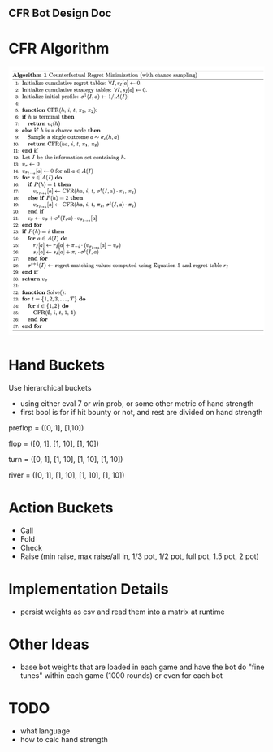 ## CFR Bot Design Doc

# CFR Algorithm
![Pseudocode](image.png)

# Hand Buckets

Use hierarchical buckets
- using either eval 7 or win prob, or some other metric of hand strength 
- first bool is for if hit bounty or not, and rest are divided on hand strength

preflop = ([0, 1], [1,10])

flop = ([0, 1], [1, 10], [1, 10])

turn = ([0, 1], [1, 10], [1, 10], [1, 10])

river = ([0, 1], [1, 10], [1, 10], [1, 10])

# Action Buckets

- Call
- Fold
- Check
- Raise (min raise, max raise/all in, 1/3 pot, 1/2 pot, full pot, 1.5 pot, 2 pot)

# Implementation Details

- persist weights as csv and read them into a matrix at runtime

# Other Ideas
- base bot weights that are loaded in each game and have the bot do "fine tunes" within each game (1000 rounds) or even for each bot

# TODO
- what language
- how to calc hand strength 
